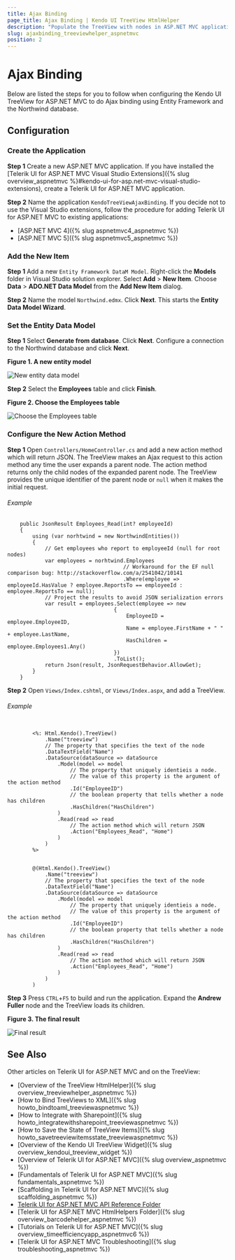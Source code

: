 ```yaml
---
title: Ajax Binding
page_title: Ajax Binding | Kendo UI TreeView HtmlHelper
description: "Populate the TreeView with nodes in ASP.NET MVC applications by using Ajax requests."
slug: ajaxbinding_treeviewhelper_aspnetmvc
position: 2
---
```


# Ajax Binding

Below are listed the steps for you to follow when configuring the Kendo UI TreeView for ASP.NET MVC to do Ajax binding using Entity Framework and the Northwind database.

## Configuration

### Create the Application

**Step 1** Create a new ASP.NET MVC application. If you have installed the [Telerik UI for ASP.NET MVC Visual Studio Extensions]({% slug overview_aspnetmvc %}#kendo-ui-for-asp.net-mvc-visual-studio-extensions), create a Telerik UI for ASP.NET MVC application.

**Step 2** Name the application `KendoTreeViewAjaxBinding`. If you decide not to use the Visual Studio extensions, follow the procedure for adding Telerik UI for ASP.NET MVC to existing applications:

* [ASP.NET MVC 4]({% slug aspnetmvc4_aspnetmvc %})
* [ASP.NET MVC 5]({% slug aspnetmvc5_aspnetmvc %})

### Add the New Item

**Step 1** Add a new `Entity Framework DataM Model`. Right-click the **Models** folder in Visual Studio solution explorer. Select **Add** > **New Item**. Choose **Data** > **ADO.NET Data Model** from the **Add New Item** dialog.

**Step 2** Name the model `Northwind.edmx`. Click **Next**. This starts the **Entity Data Model Wizard**.

### Set the Entity Data Model

**Step 1** Select **Generate from database**. Click **Next**. Configure a connection to the Northwind database and click **Next**.

**Figure 1. A new entity model**

![New entity data model](/helpers/treeview/images/tree-entity-data-model.png)

**Step 2** Select the **Employees** table and click **Finish**.

**Figure 2. Choose the Employees table**

![Choose the Employees table](/helpers/treeview/images/tree-employees-table.png)

### Configure the New Action Method

**Step 1** Open `Controllers/HomeController.cs` and add a new action method which will return JSON. The TreeView makes an Ajax request to this action method any time the user expands a parent node. The action method returns only the child nodes of the expanded parent node. The TreeView provides the unique identifier of the parent node or `null` when it makes the initial request.

###### Example

        public JsonResult Employees_Read(int? employeeId)
        {
            using (var norhtwind = new NorthwindEntities())
            {
                // Get employees who report to employeeId (null for root nodes)
                var employees = norhtwind.Employees
                                         // Workaround for the EF null comparison bug: http://stackoverflow.com/a/2541042/10141
                                         .Where(employee => employeeId.HasValue ? employee.ReportsTo == employeeId : employee.ReportsTo == null);
                // Project the results to avoid JSON serialization errors
                var result = employees.Select(employee => new
                                      {
                                          EmployeeID = employee.EmployeeID,
                                          Name = employee.FirstName + " " + employee.LastName,
                                          HasChildren = employee.Employees1.Any()
                                      })
                                      .ToList();
                return Json(result, JsonRequestBehavior.AllowGet);
            }
        }

**Step 2** Open `Views/Index.cshtml`, or `Views/Index.aspx`, and add a TreeView.

###### Example

```tab-ASPX

        <%: Html.Kendo().TreeView()
            .Name("treeview")
            // The property that specifies the text of the node
            .DataTextField("Name")
            .DataSource(dataSource => dataSource
                .Model(model => model
                    // The property that uniquely identieis a node.
                    // The value of this property is the argument of the action method
                    .Id("EmployeeID")
                    // the boolean property that tells whether a node has children
                    .HasChildren("HasChildren")
                )
                .Read(read => read
                    // The action method which will return JSON
                    .Action("Employees_Read", "Home")
                )
            )
        %>
```
```tab-Razor

        @(Html.Kendo().TreeView()
            .Name("treeview")
            // The property that specifies the text of the node
            .DataTextField("Name")
            .DataSource(dataSource => dataSource
                .Model(model => model
                    // The property that uniquely identieis a node.
                    // The value of this property is the argument of the action method
                    .Id("EmployeeID")
                    // the boolean property that tells whether a node has children
                    .HasChildren("HasChildren")
                )
                .Read(read => read
                    // The action method which will return JSON
                    .Action("Employees_Read", "Home")
                )
            )
        )
```

**Step 3** Press `CTRL`+`F5` to build and run the application. Expand the **Andrew Fuller** node and the TreeView loads its children.

**Figure 3. The final result**

![Final result](/helpers/treeview/images/tree-employees.png)

## See Also

Other articles on Telerik UI for ASP.NET MVC and on the TreeView:

* [Overview of the TreeView HtmlHelper]({% slug overview_treeviewhelper_aspnetmvc %})
* [How to Bind TreeViews to XML]({% slug howto_bindtoaml_treeviewaspnetmvc %})
* [How to Integrate with Sharepoint]({% slug howto_integratewithsharepoint_treeviewaspnetmvc %})
* [How to Save the State of TreeView Items]({% slug howto_savetreeviewitemsstate_treeviewaspnetmvc %})
* [Overview of the Kendo UI TreeView Widget]({% slug overview_kendoui_treeview_widget %})
* [Overview of Telerik UI for ASP.NET MVC]({% slug overview_aspnetmvc %})
* [Fundamentals of Telerik UI for ASP.NET MVC]({% slug fundamentals_aspnetmvc %})
* [Scaffolding in Telerik UI for ASP.NET MVC]({% slug scaffolding_aspnetmvc %})
* [Telerik UI for ASP.NET MVC API Reference Folder](/api/aspnet-mvc/Kendo.Mvc/AggregateFunction)
* [Telerik UI for ASP.NET MVC HtmlHelpers Folder]({% slug overview_barcodehelper_aspnetmvc %})
* [Tutorials on Telerik UI for ASP.NET MVC]({% slug overview_timeefficiencyapp_aspnetmvc6 %})
* [Telerik UI for ASP.NET MVC Troubleshooting]({% slug troubleshooting_aspnetmvc %})
